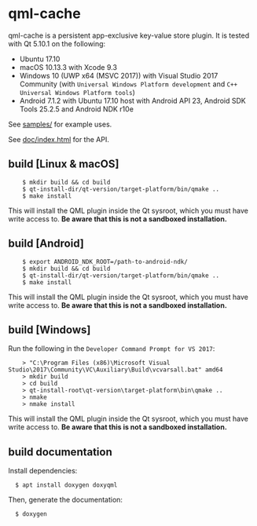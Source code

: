 qml-cache
=========

qml-cache is a persistent app-exclusive key-value store plugin. It is tested with Qt 5.10.1 on the following:

  - Ubuntu 17.10
  - macOS 10.13.3 with Xcode 9.3
  - Windows 10 (UWP x64 (MSVC 2017)) with Visual Studio 2017 Community (with `Universal Windows Platform development` and `C++ Universal Windows Platform tools`)
  - Android 7.1.2 with Ubuntu 17.10 host with Android API 23, Android SDK Tools 25.2.5 and Android NDK r10e

See [samples/](samples/) for example uses.

See [doc/index.html](doc/index.html) for the API.

build [Linux & macOS]
---------------------

```
    $ mkdir build && cd build
    $ qt-install-dir/qt-version/target-platform/bin/qmake ..
    $ make install
```

This will install the QML plugin inside the Qt sysroot, which you must have write access to. **Be aware that this is not a sandboxed installation.**

build [Android]
---------------

```
    $ export ANDROID_NDK_ROOT=/path-to-android-ndk/
    $ mkdir build && cd build
    $ qt-install-dir/qt-version/target-platform/bin/qmake ..
    $ make install
```

This will install the QML plugin inside the Qt sysroot, which you must have write access to. **Be aware that this is not a sandboxed installation.**

build [Windows]
---------------

Run the following in the `Developer Command Prompt for VS 2017`:

```
    > "C:\Program Files (x86)\Microsoft Visual Studio\2017\Community\VC\Auxiliary\Build\vcvarsall.bat" amd64
    > mkdir build
    > cd build
    > qt-install-root\qt-version\target-platform\bin\qmake ..
    > nmake
    > nmake install
```

This will install the QML plugin inside the Qt sysroot, which you must have write access to. **Be aware that this is not a sandboxed installation.**

build documentation
-------------------

Install dependencies:
```
  $ apt install doxygen doxyqml
```

Then, generate the documentation:
```
  $ doxygen
```
